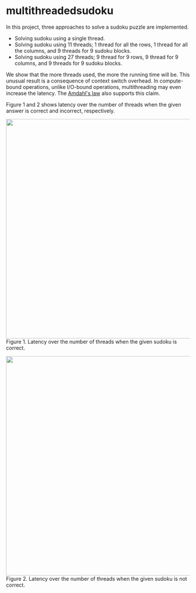 # multithreadedsudoku
In this project, three approaches to solve a sudoku puzzle are implemented.

- Solving sudoku using a single thread.
- Solving sudoku using 11 threads; 1 thread for all the rows, 1 thread for all the columns, and 9 threads for 9 sudoku blocks.
- Solving sudoku using 27 threads; 9 thread for 9 rows, 9 thread for 9 columns, and 9 threads for 9 sudoku blocks.

We show that the more threads used, the more the running time will be. This unusual result is a consequence of context switch overhead. In compute-bound operations, unlike I/O-bound operations, multithreading may even increase the latency. The [Amdahl's law](https://en.wikipedia.org/wiki/Amdahl%27s_law) also supports this claim.

Figure 1 and 2 shows latency over the number of threads when the given answer is correct and incorrect, respectively.

<img width="600" src="https://imgur.com/MPOXuRW.png">Figure 1. Latency over the number of threads when the given sudoku is correct.</img>


<img width="600" src="https://imgur.com/SHguFVL.png">Figure 2. Latency over the number of threads when the given sudoku is not correct.</img>


